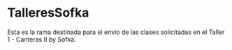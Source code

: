 # TalleresSofka
Esta es la rama destinada para el envío de las clases solicitadas en el Taller 1 - Canteras II by Sofka.
